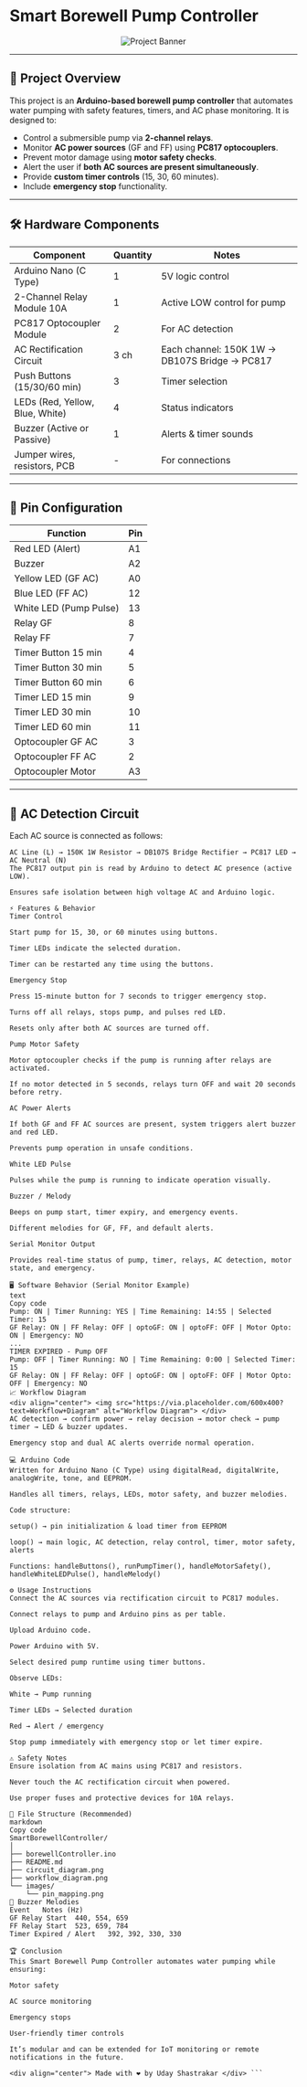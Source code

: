 # Smart Borewell Pump Controller

<div align="center">
  <img src="https://via.placeholder.com/600x200?text=Smart+Borewell+Pump+Controller" alt="Project Banner">
</div>

---

## 🔧 Project Overview

This project is an **Arduino-based borewell pump controller** that automates water pumping with safety features, timers, and AC phase monitoring. It is designed to:

- Control a submersible pump via **2-channel relays**.
- Monitor **AC power sources** (GF and FF) using **PC817 optocouplers**.
- Prevent motor damage using **motor safety checks**.
- Alert the user if **both AC sources are present simultaneously**.
- Provide **custom timer controls** (15, 30, 60 minutes).
- Include **emergency stop** functionality.

---

## 🛠 Hardware Components

| Component                  | Quantity | Notes |
|-----------------------------|---------|-------|
| Arduino Nano (C Type)       | 1       | 5V logic control |
| 2-Channel Relay Module 10A  | 1       | Active LOW control for pump |
| PC817 Optocoupler Module    | 2       | For AC detection |
| AC Rectification Circuit    | 3 ch    | Each channel: 150K 1W → DB107S Bridge → PC817 |
| Push Buttons (15/30/60 min) | 3       | Timer selection |
| LEDs (Red, Yellow, Blue, White) | 4 | Status indicators |
| Buzzer (Active or Passive) | 1       | Alerts & timer sounds |
| Jumper wires, resistors, PCB | -     | For connections |

---

## 📌 Pin Configuration

| Function                  | Pin          |
|---------------------------|-------------|
| Red LED (Alert)           | A1          |
| Buzzer                    | A2          |
| Yellow LED (GF AC)        | A0          |
| Blue LED (FF AC)          | 12          |
| White LED (Pump Pulse)    | 13          |
| Relay GF                  | 8           |
| Relay FF                  | 7           |
| Timer Button 15 min       | 4           |
| Timer Button 30 min       | 5           |
| Timer Button 60 min       | 6           |
| Timer LED 15 min          | 9           |
| Timer LED 30 min          | 10          |
| Timer LED 60 min          | 11          |
| Optocoupler GF AC         | 3           |
| Optocoupler FF AC         | 2           |
| Optocoupler Motor         | A3          |

---

## 🔌 AC Detection Circuit

Each AC source is connected as follows:

```text
AC Line (L) → 150K 1W Resistor → DB107S Bridge Rectifier → PC817 LED → AC Neutral (N)
The PC817 output pin is read by Arduino to detect AC presence (active LOW).

Ensures safe isolation between high voltage AC and Arduino logic.

⚡ Features & Behavior
Timer Control

Start pump for 15, 30, or 60 minutes using buttons.

Timer LEDs indicate the selected duration.

Timer can be restarted any time using the buttons.

Emergency Stop

Press 15-minute button for 7 seconds to trigger emergency stop.

Turns off all relays, stops pump, and pulses red LED.

Resets only after both AC sources are turned off.

Pump Motor Safety

Motor optocoupler checks if the pump is running after relays are activated.

If no motor detected in 5 seconds, relays turn OFF and wait 20 seconds before retry.

AC Power Alerts

If both GF and FF AC sources are present, system triggers alert buzzer and red LED.

Prevents pump operation in unsafe conditions.

White LED Pulse

Pulses while the pump is running to indicate operation visually.

Buzzer / Melody

Beeps on pump start, timer expiry, and emergency events.

Different melodies for GF, FF, and default alerts.

Serial Monitor Output

Provides real-time status of pump, timer, relays, AC detection, motor state, and emergency.

🖥 Software Behavior (Serial Monitor Example)
text
Copy code
Pump: ON | Timer Running: YES | Time Remaining: 14:55 | Selected Timer: 15
GF Relay: ON | FF Relay: OFF | optoGF: ON | optoFF: OFF | Motor Opto: ON | Emergency: NO
...
TIMER EXPIRED - Pump OFF
Pump: OFF | Timer Running: NO | Time Remaining: 0:00 | Selected Timer: 15
GF Relay: ON | FF Relay: OFF | optoGF: ON | optoFF: OFF | Motor Opto: OFF | Emergency: NO
📈 Workflow Diagram
<div align="center"> <img src="https://via.placeholder.com/600x400?text=Workflow+Diagram" alt="Workflow Diagram"> </div>
AC detection → confirm power → relay decision → motor check → pump timer → LED & buzzer updates.

Emergency stop and dual AC alerts override normal operation.

💻 Arduino Code
Written for Arduino Nano (C Type) using digitalRead, digitalWrite, analogWrite, tone, and EEPROM.

Handles all timers, relays, LEDs, motor safety, and buzzer melodies.

Code structure:

setup() → pin initialization & load timer from EEPROM

loop() → main logic, AC detection, relay control, timer, motor safety, alerts

Functions: handleButtons(), runPumpTimer(), handleMotorSafety(), handleWhiteLEDPulse(), handleMelody()

⚙ Usage Instructions
Connect the AC sources via rectification circuit to PC817 modules.

Connect relays to pump and Arduino pins as per table.

Upload Arduino code.

Power Arduino with 5V.

Select desired pump runtime using timer buttons.

Observe LEDs:

White → Pump running

Timer LEDs → Selected duration

Red → Alert / emergency

Stop pump immediately with emergency stop or let timer expire.

⚠ Safety Notes
Ensure isolation from AC mains using PC817 and resistors.

Never touch the AC rectification circuit when powered.

Use proper fuses and protective devices for 10A relays.

📂 File Structure (Recommended)
markdown
Copy code
SmartBorewellController/
│
├── borewellController.ino
├── README.md
├── circuit_diagram.png
├── workflow_diagram.png
└── images/
    └── pin_mapping.png
🎵 Buzzer Melodies
Event	Notes (Hz)
GF Relay Start	440, 554, 659
FF Relay Start	523, 659, 784
Timer Expired / Alert	392, 392, 330, 330

🏆 Conclusion
This Smart Borewell Pump Controller automates water pumping while ensuring:

Motor safety

AC source monitoring

Emergency stops

User-friendly timer controls

It’s modular and can be extended for IoT monitoring or remote notifications in the future.

<div align="center"> Made with ❤️ by Uday Shastrakar </div> ```
